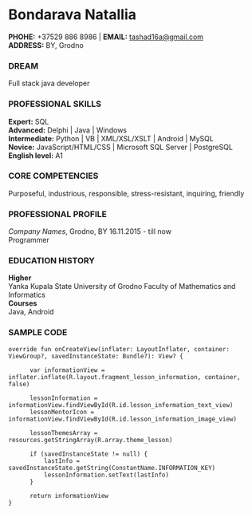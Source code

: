# Bondarava Natallia  
**PHOHE:** +37529 886 8986  |  **EMAIL:** tashad16a@gmail.com  
**ADDRESS:** BY, Grodno  

### DREAM
Full stack java developer  

### PROFESSIONAL SKILLS  
**Expert:** SQL  
**Advanced:** Delphi | Java | Windows  
**Intermediate:** Python | VB | XML/XSL/XSLT | Android | MySQL  
**Novice:** JavaScript/HTML/CSS | Microsoft SQL Server | PostgreSQL  
**English level:** A1  

### CORE COMPETENCIES
Purposeful, industrious, responsible, stress-resistant, inquiring, friendly

### PROFESSIONAL PROFILE
*Company Names*, Grodno, BY	16.11.2015 - till now  
Programmer 

### EDUCATION HISTORY
**Higher**  
Yanka Kupala State University of Grodno Faculty of Mathematics and Informatics  
**Сourses**  
Java, Android  

### SAMPLE CODE
    override fun onCreateView(inflater: LayoutInflater, container: ViewGroup?, savedInstanceState: Bundle?): View? {
    
          var informationView = inflater.inflate(R.layout.fragment_lesson_information, container, false)
  
          lessonInformation = informationView.findViewById(R.id.lesson_information_text_view)
          lessonMentorIcon = informationView.findViewById(R.id.lesson_information_image_view)
  
          lessonThemesArray = resources.getStringArray(R.array.theme_lesson)
  
          if (savedInstanceState != null) {
              lastInfo = savedInstanceState.getString(ConstantName.INFORMATION_KEY)
              lessonInformation.setText(lastInfo)
          }
  
          return informationView
    }
